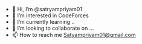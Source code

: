 - 👋 Hi, I’m @satryampriyam01
- 👀 I’m interested in CodeForces
- 🌱 I’m currently learning ..
- 💞️ I’m looking to collaborate on ...
- 📫 How to reach me Satyampriyam01@gmail.com

<!---
satryampriyam01/satryampriyam01 is a ✨ special ✨ repository because its `README.md` (this file) appears on your GitHub profile.
You can click the Preview link to take a look at your changes.
--->
